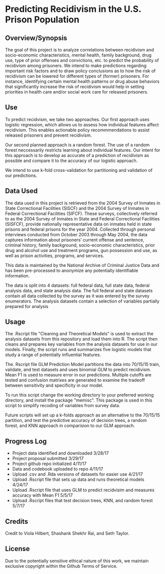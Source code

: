 # Predicting Recidivism in the U.S. Prison Population

## Overview/Synopsis
The goal of this project is to analyze correlations between recidivism and socio-economic characteristics, mental health, family background, drug use, type of prior offenses and convictions, etc. to predict the probability of recidivism among prisoners. We intend to make predictions regarding important risk factors and to draw policy conclusions as to how the risk of recidivism can be lowered for different types of (former) prisoners. For instance, identifying certain mental health patterns or drug abuse behaviors that significantly increase the risk of recidivism would help in setting priorities in health care and/or social work care for released prisoners.

## Use
To predict recidvism, we take two approaches. Our first approach uses logistic regression, which allows us to assess how individual features affect recidivism. This enables actionable policy recommmendations to assist released prisoners and prevent recidivism.

Our second planned approach is a random forest. The use of a random forest neccessarily restricts learning about individual features. Our intent for this approach is to develop as accurate of a prediction of recidivism as possible and compare it to the accuracy of our logistic approach. 

We intend to use k-fold cross-validation for partitioning and validation of our predictions. 

## Data Used
The data used in this project is retrieved from the 2004 Survey of Inmates in State Correctional Facilities (SISCF) and the 2004 Survey of Inmates in Federal Correctional Facilities (SIFCF). These surveys, collectively referred to as the 2004 Survey of Inmates in State and Federal Correctional Facilities (SISFCF), provide nationally representative data on inmates held in state prisons and federal prisons for the year 2004. Collected through personal interviews conducted from October 2003 through May 2004, the data captures information about prisoners’ current offense and sentence, criminal history, family background, socio-economic characteristics, prior drug and alcohol use and treatment programs, gun possession and use, as well as prison activities, programs, and services. 

This data is maintained by the National Archive of Criminal Justice Data and has been pre-processed to anonymize any potentially identifiable information. 

The data is split into 4 datasets: full federal data, full state data, federal analysis data, and state analysis data. The full federal and state datasets contain all data collected by the survey as it was entered by the survey enumerators. The analysis datasets contain a selection of variables partially prepared for analysis 

## Usage
The .Rscript file "Cleaning and Theoretical Models" is used to extract the analysis datasets from this repository and load them into R. The script then cleans and prepares key variables from the analysis datasets for use in our models. Finally, the script runs and summarizes five logistic models that study a range of potentially influential features. 

The. Rscript file GLM Prediction Model partitions the data into 70/15/15 train, validate, and test datasets and uses binomial GLM to predict recidivism. Mean F1 is used to measure error in our predictions. Multiple cutoffs are tested and confusion matrixes are generated to examine the tradeoff between sensitivity and specificity in our model.

To run this script change the working directory to your preferred working directory, and install the package "memisc". This package is used in this script to simplify recoding of variables from survey data. 

Future scripts will set up a k-folds approach as an alternative to the 70/15/15 partition, and test the predictive accuracy of decision trees, a random forest, and KNN approach in comparision to our GLM approach. 

## Progress Log
- Project data identified and downloaded 3/28/17
- Project proposal submitted 3/29/17
- Project github repo initialized 4/11/17
- Data and codebook uploaded to repo 4/11/17
- Upload .csv and .Rda versions of datasets for easier use 4/21/17
- Upload .Rscript file that sets up data and runs theoretical models 4/24/17
- Upload .Rscript file that uses GLM to predict recidvisim and measures accuracy with Mean F1 5/5/17
- Upload .Rscript files that test decision trees, KNN, and random forest 5/7/17

## Credits
Credit to Viola Hilbert, Shashank Shekhr Rai, and Seth Taylor.

## License
Due to the potentially sensitive ethical nature of this work, we maintain exclusive copyright within the Github Terms of Service. 

